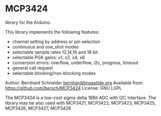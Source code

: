 MCP3424
=======

library for the Arduino.

  This library implements the following features:

   - channel setting by address or pin selection
   - continuous and one_shot modes
   - selectable sample rates 12,14,16 and 18 bit
   - selectable PGA gains: x1, x2, x4, x8
   - conversion errors: overflow, underflow, i2c, progress, timeout
   - general call request
   - selectable blocking/non-blocking modes

  Author:          Bernhard Schneider <bernhard@neaptide.org>
  Available from:  https://github.com/bersch/MCP3424
  License:         GNU LGPL

  The MCP3424 is a low-cost sigma delta 18Bit ADC with I2C Interface.
  The library may be also used with MCP3421, MCP3422, MCP3423, MCP3425, MCP3426, MCP3427, MCP3428

